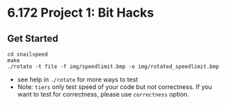 # 6.172 Project 1: Bit Hacks

## Get Started
```
cd snailspeed
make
./rotate -t file -f img/speedlimit.bmp -o img/rotated_speedlimit.bmp
```
- see help in `./rotate` for more ways to test
- Note: `tiers` only test speed of your code but not correctness. If you want to test for correctness, please use `correctness` option.
